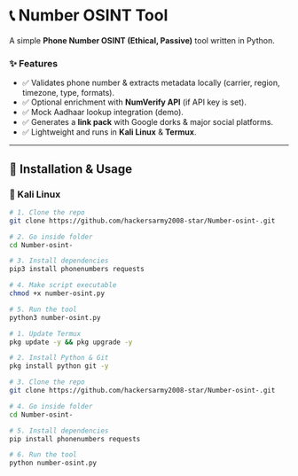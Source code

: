 # 📞 Number OSINT Tool

A simple **Phone Number OSINT (Ethical, Passive)** tool written in Python.

### ✨ Features
- ✅ Validates phone number & extracts metadata locally (carrier, region, timezone, type, formats).  
- ✅ Optional enrichment with **NumVerify API** (if API key is set).  
- ✅ Mock Aadhaar lookup integration (demo).  
- ✅ Generates a **link pack** with Google dorks & major social platforms.  
- ✅ Lightweight and runs in **Kali Linux** & **Termux**.  

---

## 🚀 Installation & Usage

### 🔹 Kali Linux
```bash
# 1. Clone the repo
git clone https://github.com/hackersarmy2008-star/Number-osint-.git

# 2. Go inside folder
cd Number-osint-

# 3. Install dependencies
pip3 install phonenumbers requests

# 4. Make script executable
chmod +x number-osint.py

# 5. Run the tool
python3 number-osint.py

# 1. Update Termux
pkg update -y && pkg upgrade -y

# 2. Install Python & Git
pkg install python git -y

# 3. Clone the repo
git clone https://github.com/hackersarmy2008-star/Number-osint-.git

# 4. Go inside folder
cd Number-osint-

# 5. Install dependencies
pip install phonenumbers requests

# 6. Run the tool
python number-osint.py
